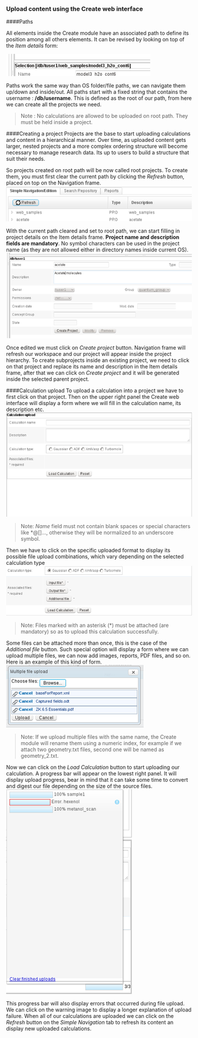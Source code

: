 ### Upload content using the Create web interface
####Paths

All elements inside the Create module have an associated path to define its position among all others elements. It can be revised by looking on top of the *Item details* form: 

![Element current path](/images/CreateDetailsPath.png)

Paths work the same way than OS folder/file paths, we can navigate them up/down and inside/out.
All paths start with a fixed string that contains the username : **/db/username**. This is defined as the root of our path, from here we can create all the projects we need.

> Note : No calculations are allowed to be uploaded on root path. They must be held inside a project.

####Creating a project
Projects are the base to start uploading calculations and content in a hierarchical manner. Over time, as uploaded content gets larger, nested projects and a more complex ordering structure will become necessary to manage research data. Its up to users to build a structure that suit their needs.

So projects created on root path will be now called root projects. To create them, you must first clear the current path by clicking the *Refresh* button, placed on top on the Navigation frame. 
![Refresh and reset path button](/images/CreateNavigationTreeRefresh.png)

With the current path cleared and set to root path, we can start filling in project details on the Item details frame.
**Project name and description fields are mandatory**. No symbol characters can be used in the project name (as they are not allowed either in directory names inside current OS). ![Create project form, note root path on top](/images/CreateItemDetailsCreateProject.png) 

Once edited we must click on *Create project* button. Navigation frame will refresh our workspace and our project will appear inside the project hierarchy.
To create subprojects inside an existing project, we need to click on that project and replace its name and description in the Item details frame, after that we can click on *Create project* and it will be generated inside the selected parent project.

####Calculation upload
To upload a calculation into a project we have to first click on that project. Then on the upper right panel the Create web interface will display a form where we will fill in the calculation name, its description etc.
![Calculation upload form](/images/WebUploadForm.png)
> Note: *Name* field must not contain blank spaces or special characters like \*@\[\]..., otherwise they will be normalized to an underscore symbol.

Then we have to click on the specific uploaded format to display its possible file upload combinations, which vary depending on the selected calculation type
![Calculation type selection](/images/WebUploadForm2.png)

> Note: Files marked with an asterisk (\*) must be attached (are mandatory) so as to upload this calculation successfully.

Some files can be attached more than once, this is the case of the *Additional file* button. Such special option will display a form where we can upload multiple files, we can now add images, reports, PDF files, and so on. Here is an example of this kind of form.
![Multiple file upload form](/images/WebUploadForm3.png)

> Note: If we upload multiple files with the same name, the Create module will rename them using a numeric index, for example if we attach two geometry.txt files, second one will be named as geometry_2.txt.

Now we can click on the *Load Calculation* button to start uploading our calculation. A progress bar will appear on the lowest right panel. It will display upload progress, bear in mind that it can take some time to convert and digest our file depending on the size of the source files.
![Upload queue status](/images/WebUploadForm4.png "wikilink")

This progress bar will also display errors that occurred during file upload. We can click on the warning image to display a longer explanation of upload failure.
When all of our calculations are uploaded we can click on the *Refresh* button on the *Simple Navigation* tab to refresh its content an display new uploaded calculations. <span id="shellupload"></span>